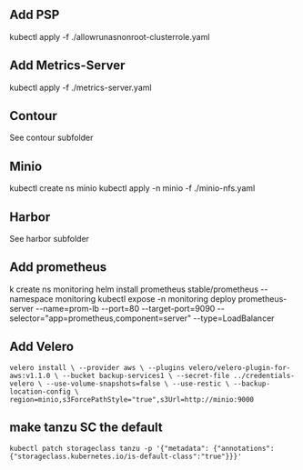 ## Add PSP
kubectl apply -f ./allowrunasnonroot-clusterrole.yaml

## Add Metrics-Server

kubectl apply -f ./metrics-server.yaml


## Contour
See contour subfolder

## Minio
kubectl create ns minio
kubectl apply -n minio -f ./minio-nfs.yaml

## Harbor
See harbor subfolder

## Add prometheus

k create ns monitoring
helm install prometheus stable/prometheus  --namespace monitoring
kubectl expose -n monitoring deploy prometheus-server --name=prom-lb --port=80 --target-port=9090 --selector="app=prometheus,component=server" --type=LoadBalancer

## Add Velero
`velero install \
    --provider aws \
    --plugins velero/velero-plugin-for-aws:v1.1.0 \
    --bucket backup-services1 \
    --secret-file ../credentials-velero \
    --use-volume-snapshots=false \
    --use-restic \
    --backup-location-config \
    region=minio,s3ForcePathStyle="true",s3Url=http://minio:9000
    `


## make tanzu SC the default
`kubectl patch storageclass tanzu -p '{"metadata": {"annotations":{"storageclass.kubernetes.io/is-default-class":"true"}}}'
`
